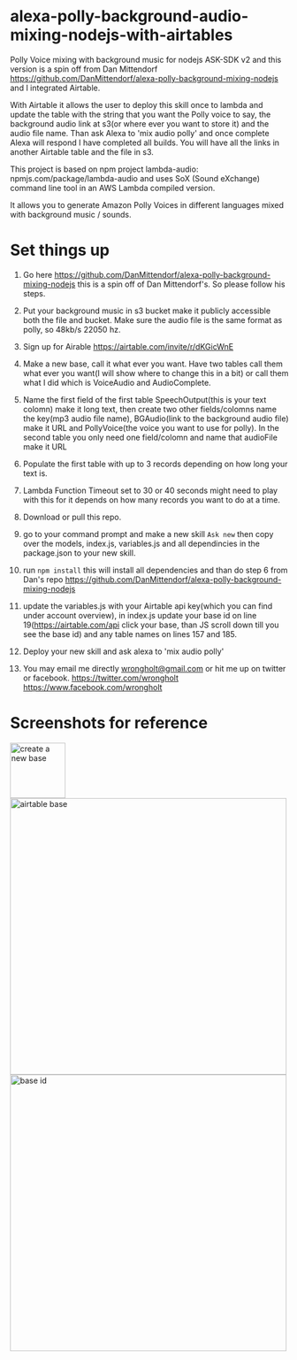 # alexa-polly-background-audio-mixing-nodejs-with-airtables
Polly Voice mixing with background music for nodejs ASK-SDK v2 and this version is a spin off from Dan Mittendorf https://github.com/DanMittendorf/alexa-polly-background-mixing-nodejs and I integrated Airtable. 

With Airtable it allows the user to deploy this skill once to lambda and update the table with the string that you want the Polly voice to say, the background audio link at s3(or where ever you want to store it) and the audio file name. Than ask Alexa to 'mix audio polly' and once complete Alexa will respond I have completed all builds.  You will have all the links in another Airtable table and the file in s3.

This project is based on npm project lambda-audio: npmjs.com/package/lambda-audio and uses SoX (Sound eXchange) command line tool in an AWS Lambda compiled version.

It allows you to generate Amazon Polly Voices in different languages mixed with background music / sounds. 

# Set things up
1. Go here https://github.com/DanMittendorf/alexa-polly-background-mixing-nodejs this is a spin off of Dan Mittendorf's. So please follow his steps.

2. Put your background music in s3 bucket make it publicly accessible both the file and bucket. Make sure the audio file is the same format as polly, so 48kb/s 22050 hz.

3. Sign up for Airable https://airtable.com/invite/r/dKGicWnE

4. Make a new base, call it what ever you want. Have two tables call them what ever you want(I will show where to change this in a bit) or call them what I did which is VoiceAudio and AudioComplete.

5. Name the first field of the first table SpeechOutput(this is your text colomn) make it long text, then create two other fields/colomns name the key(mp3 audio file name), BGAudio(link to the background audio file) make it URL and PollyVoice(the voice you want to use for polly).  In the second table you only need one field/colomn and name that audioFile make it URL 

5. Populate the first table with up to 3 records depending on how long your text is.

6. Lambda Function Timeout set to 30 or 40 seconds might need to play with this for it depends on how many records you want to do at a time.

7. Download or pull this repo.

8. go to your command prompt and make a new skill `Ask new` then copy over the models, index.js, variables.js and all dependincies in the package.json to your new skill.

9. run `npm install` this will install all dependencies and than do step 6 from Dan's repo https://github.com/DanMittendorf/alexa-polly-background-mixing-nodejs

10. update the variables.js with your Airtable api key(which you can find under account overview), in index.js update your base id on line 19(https://airtable.com/api click your base, than JS scroll down till you see the base id) and any table names on lines 157 and 185.

11. Deploy your new skill and ask alexa to 'mix audio polly'

12. You may email me directly wrongholt@gmail.com or hit me up on twitter or facebook. https://twitter.com/wrongholt https://www.facebook.com/wrongholt

# Screenshots for reference
<img width="100" alt="create a new base" src="https://s3.us-east-2.amazonaws.com/wrongholt.com/Screen+Shot+2020-04-24+at+12.39.42+PM.png"/>

<img width="500" alt="airtable base" src="https://s3.us-east-2.amazonaws.com/wrongholt.com/Screen+Shot+2020-04-24+at+12.39.29+PM.png"/>

<img width="500" alt="base id" src="https://s3.us-east-2.amazonaws.com/wrongholt.com/Screen+Shot+2020-04-24+at+12.44.49+PM.png"/>


